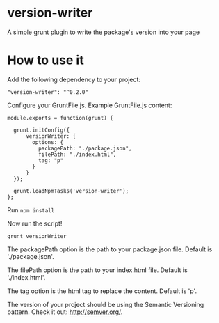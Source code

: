 # version-writer
A simple grunt plugin to write the package's version into your page

# How to use it 

Add the following dependency to your project:
```
"version-writer": "^0.2.0"
```

Configure your GruntFile.js. Example GruntFile.js content:

```
module.exports = function(grunt) {

  grunt.initConfig({
      versionWriter: {
        options: {
          packagePath: "./package.json",
          filePath: "./index.html",
          tag: "p"
        }
      }
  });

  grunt.loadNpmTasks('version-writer');
};
```

Run ```npm install```

Now run the script!

```grunt versionWriter```



The packagePath option is the path to your package.json file. Default is './package.json'.

The filePath option is the path to your index.html file. Default is './index.html'.

The tag option is the html tag to replace the content. Default is 'p'.

The version of your project should be using the Semantic Versioning pattern. Check it out: http://semver.org/.
